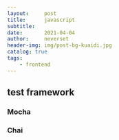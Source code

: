 ```yaml
---
layout:     post
title:      javascript
subtitle:   
date:       2021-04-04
author:     neverset
header-img: img/post-bg-kuaidi.jpg
catalog: true
tags:
    - frontend
---
```


## test framework
### Mocha

### Chai 
